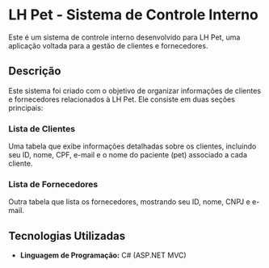 # LH Pet - Sistema de Controle Interno

Este é um sistema de controle interno desenvolvido para LH Pet, uma aplicação voltada para a gestão de clientes e fornecedores.

## Descrição

Este sistema foi criado com o objetivo de organizar informações de clientes e fornecedores relacionados à LH Pet. Ele consiste em duas seções principais:

### Lista de Clientes

Uma tabela que exibe informações detalhadas sobre os clientes, incluindo seu ID, nome, CPF, e-mail e o nome do paciente (pet) associado a cada cliente.

### Lista de Fornecedores

Outra tabela que lista os fornecedores, mostrando seu ID, nome, CNPJ e e-mail.

## Tecnologias Utilizadas

- **Linguagem de Programação:** C# (ASP.NET MVC)
